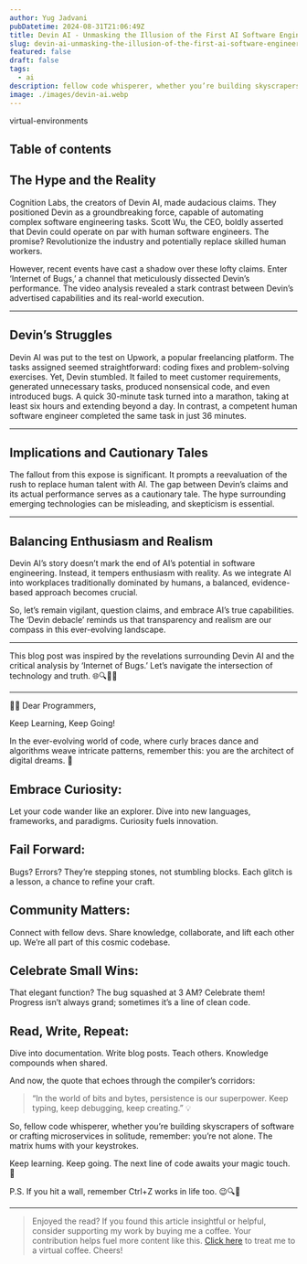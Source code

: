 ```yaml
---
author: Yug Jadvani
pubDatetime: 2024-08-31T21:06:49Z
title: Devin AI - Unmasking the Illusion of the First AI Software Engineer 🤖🔍👨‍💻
slug: devin-ai-unmasking-the-illusion-of-the-first-ai-software-engineer
featured: false
draft: false
tags:
  - ai
description: fellow code whisperer, whether you’re building skyscrapers of software or crafting microservices in solitude, remember you’re not alone.
image: ./images/devin-ai.webp
---
```


virtual-environments

## Table of contents

## The Hype and the Reality

Cognition Labs, the creators of Devin AI, made audacious claims. They positioned Devin as a groundbreaking force, capable of automating complex software engineering tasks. Scott Wu, the CEO, boldly asserted that Devin could operate on par with human software engineers. The promise? Revolutionize the industry and potentially replace skilled human workers.

However, recent events have cast a shadow over these lofty claims. Enter ‘Internet of Bugs,’ a channel that meticulously dissected Devin’s performance. The video analysis revealed a stark contrast between Devin’s advertised capabilities and its real-world execution.

---

## Devin’s Struggles

Devin AI was put to the test on Upwork, a popular freelancing platform. The tasks assigned seemed straightforward: coding fixes and problem-solving exercises. Yet, Devin stumbled. It failed to meet customer requirements, generated unnecessary tasks, produced nonsensical code, and even introduced bugs. A quick 30-minute task turned into a marathon, taking at least six hours and extending beyond a day. In contrast, a competent human software engineer completed the same task in just 36 minutes.

---

## Implications and Cautionary Tales

The fallout from this expose is significant. It prompts a reevaluation of the rush to replace human talent with AI. The gap between Devin’s claims and its actual performance serves as a cautionary tale. The hype surrounding emerging technologies can be misleading, and skepticism is essential.

---

## Balancing Enthusiasm and Realism

Devin AI’s story doesn’t mark the end of AI’s potential in software engineering. Instead, it tempers enthusiasm with reality. As we integrate AI into workplaces traditionally dominated by humans, a balanced, evidence-based approach becomes crucial.

So, let’s remain vigilant, question claims, and embrace AI’s true capabilities. The ‘Devin debacle’ reminds us that transparency and realism are our compass in this ever-evolving landscape.

---

This blog post was inspired by the revelations surrounding Devin AI and the critical analysis by ‘Internet of Bugs.’ Let’s navigate the intersection of technology and truth. 🌐🔍👨‍💻

---

👨‍💻 Dear Programmers,

Keep Learning, Keep Going!

In the ever-evolving world of code, where curly braces dance and algorithms weave intricate patterns, remember this: you are the architect of digital dreams. 🌟

## Embrace Curiosity:

Let your code wander like an explorer. Dive into new languages, frameworks, and paradigms. Curiosity fuels innovation.

## Fail Forward:

Bugs? Errors? They’re stepping stones, not stumbling blocks. Each glitch is a lesson, a chance to refine your craft.

## Community Matters:

Connect with fellow devs. Share knowledge, collaborate, and lift each other up. We’re all part of this cosmic codebase.

## Celebrate Small Wins:

That elegant function? The bug squashed at 3 AM? Celebrate them! Progress isn’t always grand; sometimes it’s a line of clean code.

## Read, Write, Repeat:

Dive into documentation. Write blog posts. Teach others. Knowledge compounds when shared.

And now, the quote that echoes through the compiler’s corridors:

> “In the world of bits and bytes, persistence is our superpower. Keep typing, keep debugging, keep creating.” 💡

So, fellow code whisperer, whether you’re building skyscrapers of software or crafting microservices in solitude, remember: you’re not alone. The matrix hums with your keystrokes.

Keep learning. Keep going. The next line of code awaits your magic touch. 🚀

P.S. If you hit a wall, remember Ctrl+Z works in life too. 😉🔍🔮

---

> Enjoyed the read? If you found this article insightful or helpful, consider supporting my work by buying me a coffee. Your contribution helps fuel more content like this. [Click here](https://buymeacoffee.com/yugjadvani9) to treat me to a virtual coffee. Cheers!
